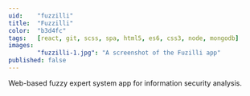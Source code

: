 ```yaml
---
uid:    "fuzzilli"
title:  "Fuzzilli"
color:  "b3d4fc"
tags:   [react, git, scss, spa, html5, es6, css3, node, mongodb]
images:
        "fuzzilli-1.jpg": "A screenshot of the Fuzilli app"
published: false
---
```


Web-based fuzzy expert system app for information security analysis.
